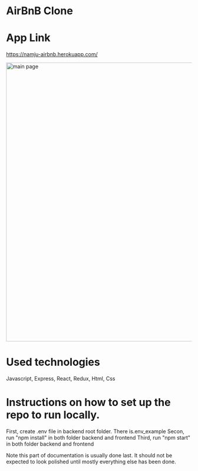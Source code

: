 # AirBnB Clone

# App Link 
https://namju-airbnb.herokuapp.com/

<img width="755" alt="main page" src="https://user-images.githubusercontent.com/88744340/197250466-3a15acf3-bee0-4d3d-bb33-028df968f871.png">


# Used technologies
 Javascript, Express, React, Redux, Html, Css

# Instructions on how to set up the repo to run locally.
First, create .env file in backend root folder. There is.env_example
Secon, run "npm install" in both folder backend and frontend
Third, run "npm start" in both folder backend and frontend

Note this part of documentation is usually done last. It should not be expected to look polished until mostly everything else has been done.

